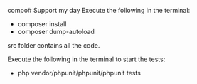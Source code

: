 compo# Support my day
Execute the following in the terminal:
* composer install
* composer dump-autoload

src folder contains all the code.

Execute the following in the terminal to start the tests:
* php vendor/phpunit/phpunit/phpunit tests
